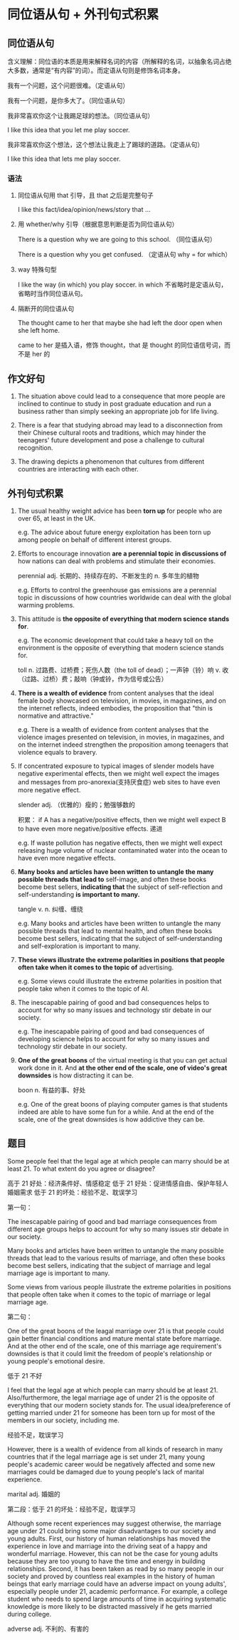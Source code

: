 # 同位语从句 + 外刊句式积累

## 同位语从句

含义理解：同位语的本质是用来解释名词的内容（所解释的名词，以抽象名词占绝大多数，通常是“有内容”的词）。而定语从句则是修饰名词本身。

我有一个问题，这个问题很难。（定语从句）

我有一个问题，是你多大了。（同位语从句）

我非常喜欢你这个让我踢足球的想法。（同位语从句）

I like this idea that you let me play soccer.

我非常喜欢你这个想法，这个想法让我走上了踢球的道路。（定语从句）

I like this idea that lets me play soccer.

### 语法

1. 同位语从句用 that 引导，且 that 之后是完整句子

   I like this fact/idea/opinion/news/story that ...

2. 用 whether/why 引导（根据意思判断是否为同位语从句）

   There is a question why we are going to this school. （同位语从句）

   There is a question why you get confused. （定语从句 why = for which）

3. way 特殊句型

   I like the way (in which) you play soccer. in which 不省略时是定语从句，省略时当作同位语从句。

4. 隔断开的同位语从句

   The thought came to her that maybe she had left the door open when she left home.

   came to her 是插入语，修饰 thought，that 是 thought 的同位语信号词，而不是 her 的

## 作文好句

1. The situation above could lead to a consequence that more people are inclined to continue to study in post graduate education and run a business rather than simply seeking an appropriate job for life living.

2. There is a fear that studying abroad may lead to a disconnection from their Chinese cultural roots and traditions, which may hinder the teenagers' future development and pose a challenge to cultural recognition.

3. The drawing depicts a phenomenon that cultures from different countries are interacting with each other.

## 外刊句式积累

1. The usual healthy weight advice has been **torn up** for people who are over 65, at least in the UK.

   e.g. The advice about future energy exploitation has been torn up among people on behalf of different interest groups.

2. Efforts to encourage innovation **are a perennial topic in discussions of** how nations can deal with problems and stimulate their economies.

   perennial adj. 长期的、持续存在的、不断发生的 n. 多年生的植物

   e.g. Efforts to control the greenhouse gas emissions are a perennial topic in discussions of how countries worldwide can deal with the global warming problems.

3. This attitude is **the opposite of everything that modern science stands for**.

   e.g. The economic development that could take a heavy toll on the environment is the opposite of everything that modern science stands for.

   toll n. 过路费、过桥费；死伤人数（the toll of dead）；一声钟（铃）响 v. 收（过路、过桥）费；敲响（钟或铃，作为信号或公告）

4. **There is a wealth of evidence** from content analyses that the ideal female body showcased on television, in movies, in magazines, and on the internet reflects, indeed embodies, the proposition that "thin is normative and attractive."

   e.g. There is a wealth of evidence from content analyses that the violence images presented on television, in movies, in magazines, and on the internet indeed strengthen the proposition among teenagers that violence equals to bravery.

5. If concentrated exposure to typical images of slender models have negative experimental effects, then we might well expect the images and messages from pro-anorexia(支持厌食症) web sites to have even more negative effect.

   slender adj. （优雅的）瘦的；勉强够数的

   积累： if A has a negative/positive effects, then we might well expect B to have even more negative/positive effects. 递进

   e.g. If waste pollution has negative effects, then we might well expect releasing huge volume of nuclear contaminated water into the ocean to have even more negative effects.

6. **Many books and articles have been written to untangle the many possible threads that lead to** self-image, and often these books become best sellers, **indicating that** the subject of self-reflection and self-understanding **is important to many.**

   tangle v. n. 纠缠、缠绕

   e.g. Many books and articles have been written to untangle the many possible threads that lead to mental health, and often these books become best sellers, indicating that the subject of self-understanding and self-exploration is important to many.

7. **These views illustrate the extreme polarities in positions that people often take when it comes to the topic of** advertising.

   e.g. Some views could illustrate the extreme polarities in position that people take when it comes to the topic of AI.

8. The inescapable pairing of good and bad consequences helps to account for why so many issues and technology stir debate in our society.

   e.g. The inescapable pairing of good and bad consequences of developing science helps to account for why so many issues and technology stir debate in our society.

9. **One of the great boons** of the virtual meeting is that you can get actual work done in it. And **at the other end of the scale, one of video's great downsides** is how distracting it can be.

   boon n. 有益的事、好处

   e.g. One of the great boons of playing computer games is that students indeed are able to have some fun for a while. And at the end of the scale, one of the great downsides is how addictive they can be.

## 题目

Some people feel that the legal age at which people can marry should be at least 21. To what extent do you agree or disagree?

高于 21 好处：经济条件好、情感稳定
低于 21 好处：促进情感自由、保护年轻人婚姻需求
低于 21 的坏处：经验不足、耽误学习

第一句：

The inescapable pairing of good and bad marriage consequences from different age groups helps to account for why so many issues stir debate in our society.

Many books and articles have been written to untangle the many possible threads that lead to the various results of marriage, and often these books become best sellers, indicating that the subject of marriage and legal marriage age is important to many.

Some views from various people illustrate the extreme polarities in positions that people often take when it comes to the topic of marriage or legal marriage age.

第二句：

One of the great boons of the leagal marriage over 21 is that people could gain better financial conditions and mature mental state before marriage. And at the other end of the scale, one of this marriage age requirement's downsides is that it could limit the freedom of people's relationship or young people's emotional desire.

低于 21 不好

I feel that the legal age at which people can marry should be at least 21. Also/furthermore, the legal marriage age of under 21 is the opposite of everything that our modern society stands for. The usual idea/preference of getting married under 21 for someone has been torn up for most of the members in our society, including me.

经验不足，耽误学习

However, there is a wealth of evidence from all kinds of research in many countries that if the legal marriage age is set under 21, many young people's academic career would be negatively affected and some new marriages could be damaged due to young people's lack of marital experience.

marital adj. 婚姻的

第二段：低于 21 的坏处：经验不足，耽误学习

Although some recent experiences may suggest otherwise, the marriage age under 21 could bring some major disadvantages to our society and young adults. First, our history of human relationships has moved the experience in love and marriage into the driving seat of a happy and wonderful marriage. However, this can not be the case for young adults because they are too young to have the time and energy in building relationships. Second, it has been taken as read by so many people in our society and proved by countless real examples in the history of human beings that early marriage could have an adverse impact on young adults', especially people under 21, academic performance. For example, a college student who needs to spend large amounts of time in acquiring systematic knowledge is more likely to be distracted massively if he gets married during college.

adverse adj. 不利的、有害的

